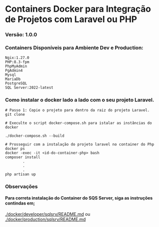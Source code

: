 # Containers Docker para Integração de Projetos com Laravel ou PHP

### Versão: 1.0.0

### Containers Disponíveis para Ambiente Dev e Production:

```
Ngix:1.27.0
PHP:8.3-fpm
PhpMyAdmin
PgAdmin4
Mysql
MariaDb
PostgreSQL
SQL Server:2022-latest
```

### Como instalar o docker lado a lado com o seu projeto Laravel.
```
# Passo 1: Copie o projeto para dentro da raiz do projeto Laravel.
git clone 

# Execulte o script docker-compose.sh para istalar as instâncias do docker

./docker-compose.sh --build

# Prosseguir com a instalação do projeto laravel no container do Php
docker ps
docker -exec -it <id-do-container-php> bash
composer install
        .
        .
        .
php artisan up

```


### Observações
#### Para correta instalação do Container do SQS Server, siga as instruções contindas em;
 
[./docker/developer/sqlsrv/README.md](.docker/deveoper/sqlsrv/README.md)
ou 
[./docker/production/sqlsrv/README.md](.docker/production/sqlsrv/README.md)
